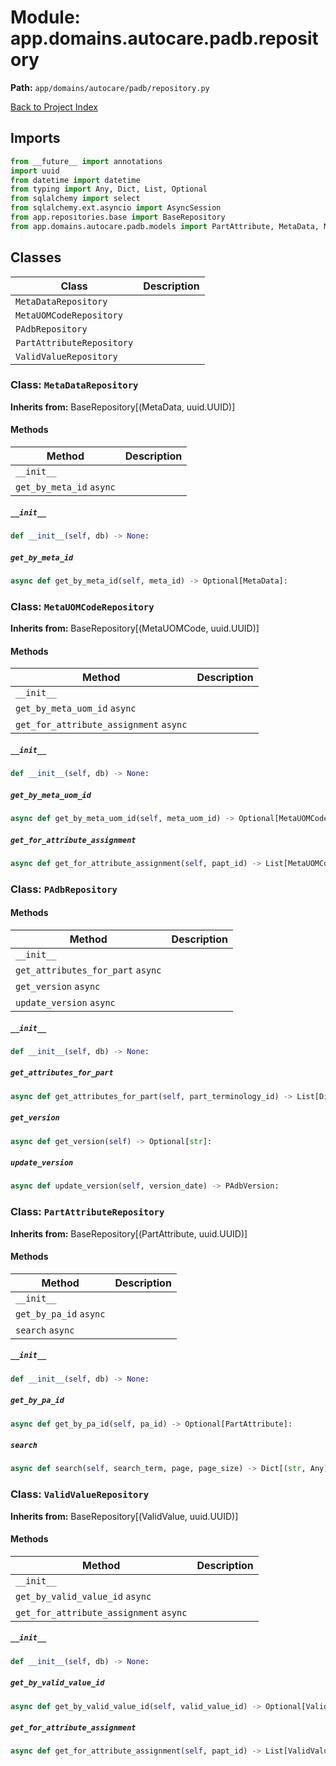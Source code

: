 # Module: app.domains.autocare.padb.repository

**Path:** `app/domains/autocare/padb/repository.py`

[Back to Project Index](../../../../../index.md)

## Imports
```python
from __future__ import annotations
import uuid
from datetime import datetime
from typing import Any, Dict, List, Optional
from sqlalchemy import select
from sqlalchemy.ext.asyncio import AsyncSession
from app.repositories.base import BaseRepository
from app.domains.autocare.padb.models import PartAttribute, MetaData, MetaUOMCode, PartAttributeAssignment, MetaUomCodeAssignment, ValidValue, ValidValueAssignment, PAdbVersion
```

## Classes

| Class | Description |
| --- | --- |
| `MetaDataRepository` |  |
| `MetaUOMCodeRepository` |  |
| `PAdbRepository` |  |
| `PartAttributeRepository` |  |
| `ValidValueRepository` |  |

### Class: `MetaDataRepository`
**Inherits from:** BaseRepository[(MetaData, uuid.UUID)]

#### Methods

| Method | Description |
| --- | --- |
| `__init__` |  |
| `get_by_meta_id` `async` |  |

##### `__init__`
```python
def __init__(self, db) -> None:
```

##### `get_by_meta_id`
```python
async def get_by_meta_id(self, meta_id) -> Optional[MetaData]:
```

### Class: `MetaUOMCodeRepository`
**Inherits from:** BaseRepository[(MetaUOMCode, uuid.UUID)]

#### Methods

| Method | Description |
| --- | --- |
| `__init__` |  |
| `get_by_meta_uom_id` `async` |  |
| `get_for_attribute_assignment` `async` |  |

##### `__init__`
```python
def __init__(self, db) -> None:
```

##### `get_by_meta_uom_id`
```python
async def get_by_meta_uom_id(self, meta_uom_id) -> Optional[MetaUOMCode]:
```

##### `get_for_attribute_assignment`
```python
async def get_for_attribute_assignment(self, papt_id) -> List[MetaUOMCode]:
```

### Class: `PAdbRepository`

#### Methods

| Method | Description |
| --- | --- |
| `__init__` |  |
| `get_attributes_for_part` `async` |  |
| `get_version` `async` |  |
| `update_version` `async` |  |

##### `__init__`
```python
def __init__(self, db) -> None:
```

##### `get_attributes_for_part`
```python
async def get_attributes_for_part(self, part_terminology_id) -> List[Dict[(str, Any)]]:
```

##### `get_version`
```python
async def get_version(self) -> Optional[str]:
```

##### `update_version`
```python
async def update_version(self, version_date) -> PAdbVersion:
```

### Class: `PartAttributeRepository`
**Inherits from:** BaseRepository[(PartAttribute, uuid.UUID)]

#### Methods

| Method | Description |
| --- | --- |
| `__init__` |  |
| `get_by_pa_id` `async` |  |
| `search` `async` |  |

##### `__init__`
```python
def __init__(self, db) -> None:
```

##### `get_by_pa_id`
```python
async def get_by_pa_id(self, pa_id) -> Optional[PartAttribute]:
```

##### `search`
```python
async def search(self, search_term, page, page_size) -> Dict[(str, Any)]:
```

### Class: `ValidValueRepository`
**Inherits from:** BaseRepository[(ValidValue, uuid.UUID)]

#### Methods

| Method | Description |
| --- | --- |
| `__init__` |  |
| `get_by_valid_value_id` `async` |  |
| `get_for_attribute_assignment` `async` |  |

##### `__init__`
```python
def __init__(self, db) -> None:
```

##### `get_by_valid_value_id`
```python
async def get_by_valid_value_id(self, valid_value_id) -> Optional[ValidValue]:
```

##### `get_for_attribute_assignment`
```python
async def get_for_attribute_assignment(self, papt_id) -> List[ValidValue]:
```
